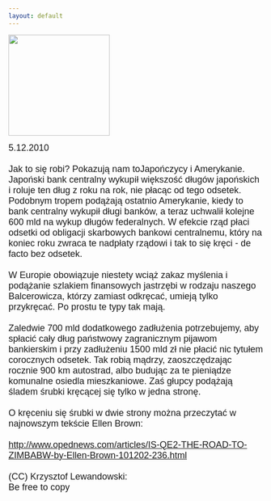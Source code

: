 ```yaml
---
layout: default
---
```

<img src="{{site.baseurl}}\articles\pictures\465.interest-free.jpg" width="200"><!--53--><p style="margin: 0px 0px 18px; font-size: 18px; font-family: Helvetica;">
5.12.2010<br><br>Jak to się robi? Pokazują nam toJapończycy i Amerykanie. Japoński bank centralny wykupił większość długów japońskich i roluje ten dług z roku na rok, nie płacąc od tego odsetek. Podobnym tropem podążają ostatnio Amerykanie, kiedy to bank centralny wykupił długi banków, a teraz uchwalił kolejne 600 mld na wykup długów federalnych. W efekcie rząd płaci odsetki od obligacji skarbowych bankowi centralnemu, który na koniec roku zwraca te nadpłaty rządowi i tak to się kręci - de facto bez odsetek.<br><br>W Europie obowiązuje niestety wciąż zakaz myślenia i podążanie szlakiem finansowych jastrzębi w rodzaju naszego Balcerowicza, którzy zamiast odkręcać, umieją tylko przykręcać. Po prostu te typy tak mają.<br><br>Zaledwie 700 mld dodatkowego zadłużenia potrzebujemy, aby spłacić cały dług państwowy zagranicznym pijawom bankierskim i przy zadłużeniu 1500 mld zł nie płacić nic tytułem corocznych odsetek. Tak robią mądrzy, zaoszczędzając rocznie 900 km autostrad, albo budując za te pieniądze komunalne osiedla mieszkaniowe. Zaś głupcy podążają śladem śrubki kręcącej się tylko w jedna stronę.<br><br>O kręceniu się śrubki w dwie strony można przeczytać w najnowszym tekście Ellen Brown:<br><br><a href="http://www.opednews.com/articles/IS-QE2-THE-ROAD-TO-ZIMBABW-by-Ellen-Brown-101202-236.html" target="_blank">http://www.opednews.com/articles/IS-QE2-THE-ROAD-TO-ZIMBABW-by-Ellen-Brown-101202-236.html</a><br><br>(CC) Krzysztof Lewandowski:<br>Be free to copy<a href="http://www.opednews.com/articles/IS-QE2-THE-ROAD-TO-ZIMBABW-by-Ellen-Brown-101202-236.html" target="_blank"><br></a></p>